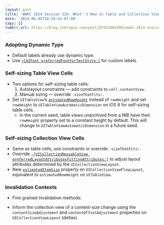 ```yaml
---
layout: post
title: 'WWDC 2014 Session 226: What''s New in Table and Collection Views'
date: '2014-06-05T18:34:42-07:00'
tags: []
tumblr_url: https://blog.indragie.com/post/87931066309/wwdc-2014-session-226-whats-new-in-table-and
---
```

### Adopting Dynamic Type

- Default labels already use dynamic type.
- Use [`+[UIFont preferredFontForTextStyle:]`](https://developer.apple.com/library/ios/documentation/uikit/reference/UIFont_Class/Reference/Reference.html#//apple_ref/occ/clm/UIFont/preferredFontForTextStyle:) for custom labels.

### Self-sizing Table View Cells

- Two options for self-sizing table cells:
  1. Autolayout constraints — add constraints to `cell.contentView`.
  2. Manual sizing — override `-sizeThatFits:`.
- Set `UITableView`’s [`estimatedRowHeight`](https://developer.apple.com/library/prerelease/ios/documentation/UIKit/Reference/UITableView_Class/#//apple_ref/occ/instp/UITableView/estimatedRowHeight) instead of `rowHeight` and set `rowHeight` to `UITableViewAutomaticDimension` on iOS 8 for self-sizing table cells.
  - In the current seed, table views unarchived from a NIB have their `rowHeight` property set to a constant height by default. This will change to `UITableViewAutomaticDimension` in a future seed.

### Self-sizing Collection View Cells

- Same as table cells, use constraints or override `-sizeThatFits:`.
- Override [`-[UICollectionReusableView preferredLayoutAttributesFittingAttributes:]`](https://developer.apple.com/library/prerelease/ios/documentation/UIKit/Reference/UICollectionReusableView_class/index.html#//apple_ref/occ/instm/UICollectionReusableView/preferredLayoutAttributesFittingAttributes:) to adjust layout attributes determined by the `UICollectionViewLayout`.
- New [`estimatedItemSize`](https://developer.apple.com/library/prerelease/ios/documentation/UIKit/Reference/UICollectionViewFlowLayout_class/#//apple_ref/occ/instp/UICollectionViewFlowLayout/estimatedItemSize) property on `UICollectionViewFlowLayout`, equivalent to `estimatedRowHeight` on `UITableView`.

### Invalidation Contexts

- Fine grained invalidation methods:

- Inform the collection view of a content-size change using the `contentSizeAdjustment` and `contentOffsetAdjustment` properties on `UICollectionViewLayout` (deltas).

